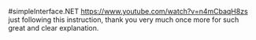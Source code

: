 #simpleInterface.NET
https://www.youtube.com/watch?v=n4mCbaqH8zs just following this instruction, thank you very much once more for such great and clear explanation. 
